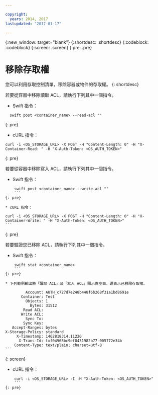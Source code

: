 ```yaml
---

copyright:
  years: 2014, 2017
lastupdated: "2017-01-17"

---
```

{:new_window: target="blank"}
{:shortdesc: .shortdesc}
{:codeblock: .codeblock}
{:screen: .screen}
{:pre: .pre}


# 移除存取權 

您可以利用存取控制清單，移除容器或物件的存取權。
{: shortdesc}

若要從容器中移除讀取 ACL，請執行下列其中一個指令。

* Swift 指令：

```
  swift post <container_name> --read-acl ""
  ```
{: pre}

* cURL 指令：

```
curl -i <OS_STORAGE_URL> -X POST -H "Content-Length: 0" -H "X-Container-Read: " -H "X-Auth-Token: <OS_AUTH_TOKEN>"
```
{: pre}

若要從容器中移除寫入 ACL，請執行下列其中一個指令。

* Swift 指令：

```
    swift post <container_name> --write-acl ""
    ```
{: pre}

* cURL 指令：

```
    curl -i <OS_STORAGE_URL> -X POST -H "Content-Length: 0" -H "X-Container-Write: " -H "X-Auth-Token: <OS_AUTH_TOKEN>"
    ```
{: pre}

若要驗證您已移除 ACL，請執行下列其中一個指令。

* Swift 指令：

```
    swift stat <container_name>
    ```
{: pre}

* 下列範例輸出將「讀取 ACL」及「寫入 ACL」顯示為空白，這表示已移除存取權。

```
             Account: AUTH_c727d7e248b448f6b268f31a1bd8691e
           Container: Test
             Objects: 1
               Bytes: 31512
            Read ACL:
           Write ACL:
             Sync To:
            Sync Key:
       Accept-Ranges: bytes
    X-Storage-Policy: standard
         X-Timestamp: 1462818314.11220
          X-Trans-Id: txf04968bc9ef8431982b77-005772e34b
        Content-Type: text/plain; charset=utf-8
    ```
{: screen}

* cURL 指令：

```
    curl -i <OS_STORAGE_URL> -I -H "X-Auth-Token: <OS_AUTH_TOKEN>"
    ```
{: pre}
